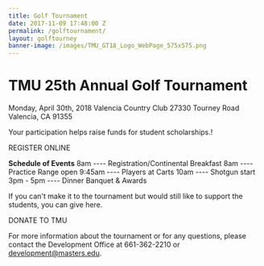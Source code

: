 ```yaml
---
title: Golf Tournament
date: 2017-11-09 17:48:00 Z
permalink: /golftournament/
layout: golftourney
banner-image: /images/TMU_GT18_Logo_WebPage_575x575.png
---
```


# TMU 25th Annual Golf Tournament

Monday, April 30th, 2018
Valencia Country Club
27330 Tourney Road\
Valencia, CA 91355

Your participation helps raise  funds for student scholarships.!

REGISTER ONLINE

**Schedule of Events**
8am ---- Registration/Continental Breakfast
8am ---- Practice Range open
9:45am ---- Players at Carts
10am ---- Shotgun start
3pm - 5pm ---- Dinner Banquet & Awards

If you can't make it to the tournament but would still like to support the students, you can give here.

DONATE TO TMU

For more information about the tournament or for  any questions, please contact the Development Office at 661-362-2210 or [development@masters.edu](mailto:development@masters.edu).
